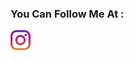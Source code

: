 ### You Can Follow Me At :
<a href="https://instagram.com/putulopi"> <img height=32 width=32 src="https://github.com/Puditra/images2/blob/main/instagram.png"></a>

